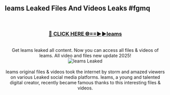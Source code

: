 ## leams Leaked Files And Videos Leaks #fgmq
<br>
<div align="center">
<h3><a href="https://watchclip.my.id/leams" rel="nofollow">🔴 CLICK HERE 🌐==►►leams</a></h3>
<br>
Get leams leaked all content. Now you can access all files & videos of leams. All video and files new update 2025!
<br>
<a href="https://watchclip.my.id/leams" rel="nofollow" data-target="animated-image.originalLink"><img src="https://i.ibb.co.com/WyWwxjT/player-gif2.gif" alt="leams Leaked" style="max-width: 100%; display: inline-block;" data-target="animated-image.originalImage"></a>
<br><br>
leams original files & videos took the internet by storm and amazed viewers on various Leaked social media platforms. leams, a young and talented digital creator, recently became famous thanks to this interesting files & videos.
</div>
<br>